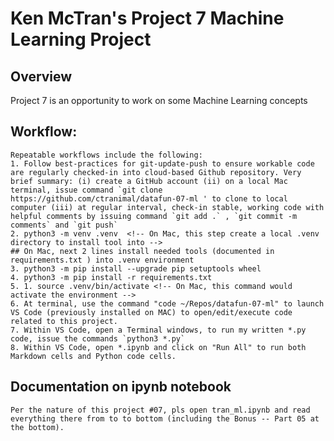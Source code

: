 # Ken McTran's Project 7 Machine Learning Project

## Overview

Project 7 is an opportunity to work on some Machine Learning concepts


## Workflow:
    Repeatable workflows include the following:
    1. Follow best-practices for git-update-push to ensure workable code are regularly checked-in into cloud-based Github repository. Very brief summary: (i) create a GitHub account (ii) on a local Mac terminal, issue command `git clone https://github.com/ctranimal/datafun-07-ml ' to clone to local computer (iii) at regular interval, check-in stable, working code with helpful comments by issuing command `git add .` , `git commit -m comments` and `git push`
    2. python3 -m venv .venv  <!-- On Mac, this step create a local .venv directory to install tool into --> 
    ## On Mac, next 2 lines install needed tools (documented in requirements.txt ) into .venv environment
    3. python3 -m pip install --upgrade pip setuptools wheel
    4. python3 -m pip install -r requirements.txt
    5. 1. source .venv/bin/activate <!-- On Mac, this command would activate the environment -->
    6. At terminal, use the command "code ~/Repos/datafun-07-ml" to launch VS Code (previously installed on MAC) to open/edit/execute code related to this project.
    7. Within VS Code, open a Terminal windows, to run my written *.py code, issue the commands `python3 *.py`
    8. Within VS Code, open *.ipynb and click on "Run All" to run both Markdown cells and Python code cells.
   
## Documentation on ipynb notebook
    Per the nature of this project #07, pls open tran_ml.ipynb and read everything there from to to bottom (including the Bonus -- Part 05 at the bottom).